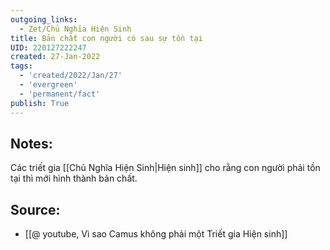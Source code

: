 ```yaml
---
outgoing_links:
  - Zet/Chủ Nghĩa Hiện Sinh
title: Bản chất con người có sau sự tồn tại
UID: 220127222247
created: 27-Jan-2022
tags:
  - 'created/2022/Jan/27'
  - 'evergreen'
  - 'permanent/fact'
publish: True
---
```

## Notes:
Các triết gia [[Chủ Nghĩa Hiện Sinh|Hiện sinh]] cho rằng con người phải tồn tại thì mới hình thành bản chất.

## Source:
- [[@ youtube, Vì sao Camus không phải một Triết gia Hiện sinh]]



